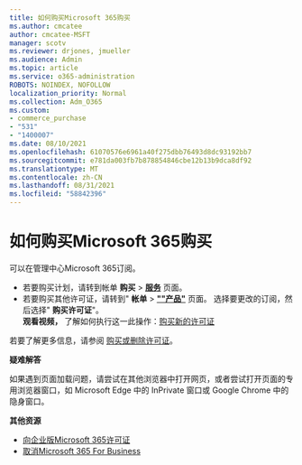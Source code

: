 ```yaml
---
title: 如何购买Microsoft 365购买
ms.author: cmcatee
author: cmcatee-MSFT
manager: scotv
ms.reviewer: drjones, jmueller
ms.audience: Admin
ms.topic: article
ms.service: o365-administration
ROBOTS: NOINDEX, NOFOLLOW
localization_priority: Normal
ms.collection: Adm_O365
ms.custom:
- commerce_purchase
- "531"
- "1400007"
ms.date: 08/10/2021
ms.openlocfilehash: 61070576e6961a40f275dbb76493d8dc93192bb7
ms.sourcegitcommit: e781da003fb7b878854846cbe12b13b9dca8df92
ms.translationtype: MT
ms.contentlocale: zh-CN
ms.lasthandoff: 08/31/2021
ms.locfileid: "58842396"
---
```

# <a name="how-to-make-a-microsoft-365-purchase"></a>如何购买Microsoft 365购买

可以在管理中心Microsoft 365订阅。
  
- 若要购买计划，请转到帐单 **购买** \> **[服务](https://go.microsoft.com/fwlink/p/?linkid=868433)** 页面。
- 若要购买其他许可证，请转到" **帐单** \> **[""产品"](https://go.microsoft.com/fwlink/p/?linkid=842054)** 页面。 选择要更改的订阅，然后选择" **购买许可证**"。\
**观看视频，** 了解如何执行这一此操作：[购买新的许可证](https://go.microsoft.com/fwlink/p/?linkid=2154857)
  
若要了解更多信息，请参阅 [购买或删除许可证](https://docs.microsoft.com/microsoft-365/commerce/licenses/buy-licenses)。

**疑难解答**

如果遇到页面加载问题，请尝试在其他浏览器中打开网页，或者尝试打开页面的专用浏览器窗口，如 Microsoft Edge 中的 InPrivate 窗口或 Google Chrome 中的隐身窗口。

**其他资源**
  
- [向企业版Microsoft 365许可证](https://docs.microsoft.com/microsoft-365/admin/add-users/add-users)
- [取消Microsoft 365 For Business](https://docs.microsoft.com/microsoft-365/commerce/subscriptions/cancel-your-subscription)